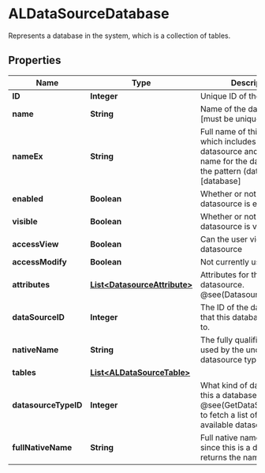 

# ALDataSourceDatabase

Represents a database in the system, which is a collection of tables.

## Properties

| Name | Type | Description | Notes |
|------------ | ------------- | ------------- | -------------|
|**ID** | **Integer** | Unique ID of the datasource |  [optional] |
|**name** | **String** | Name of the datasource [must be unique] |  [optional] |
|**nameEx** | **String** | Full name of this database, which includes in the datasource and the native name for the database in the pattern (datasource).[database] |  [optional] |
|**enabled** | **Boolean** | Whether or not this datasource is enabled |  [optional] |
|**visible** | **Boolean** | Whether or not this datasource is visible |  [optional] |
|**accessView** | **Boolean** | Can the user view this datasource |  [optional] |
|**accessModify** | **Boolean** | Not currently used |  [optional] |
|**attributes** | [**List&lt;DatasourceAttribute&gt;**](DatasourceAttribute.md) | Attributes for this datasource.  @see(DatasourceAttribute) |  [optional] |
|**dataSourceID** | **Integer** | The ID of the datasource that this database belongs to. |  [optional] |
|**nativeName** | **String** | The fully qualified name as used by the underlying datasource type. |  [optional] |
|**tables** | [**List&lt;ALDataSourceTable&gt;**](ALDataSourceTable.md) |  |  [optional] |
|**datasourceTypeID** | **Integer** | What kind of datasource is this a database from?  See @see(GetDataSourceTypes) to fetch a list of the available datasource types. |  [optional] |
|**fullNativeName** | **String** | Full native name for this; since this is a database, just returns the name |  [optional] |



